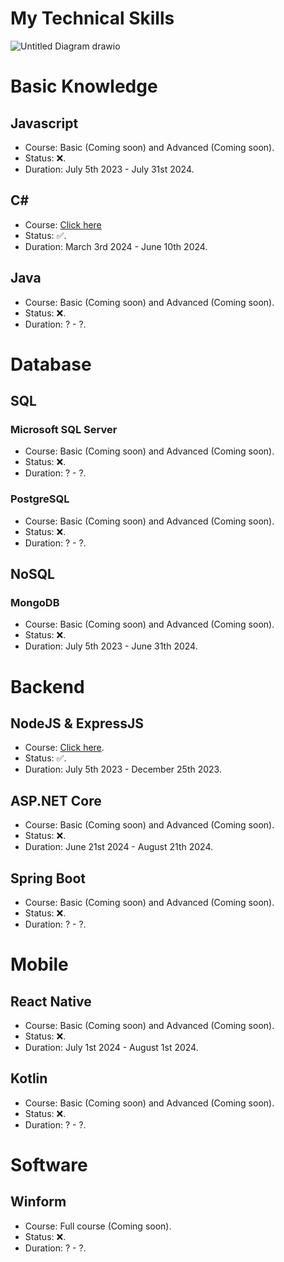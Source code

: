 # My Technical Skills

![Untitled Diagram drawio](https://github.com/homanhquan1812/Technical-Skills/assets/130955957/d581b7da-3794-4cbb-b49d-5ddc7aeb25e2)


# Basic Knowledge
## Javascript
* Course: Basic (Coming soon) and Advanced (Coming soon).
* Status: :x:.
* Duration: July 5th 2023 - July 31st 2024. 
## C# 
* Course: [Click here](https://github.com/homanhquan1812/C_Sharp)
* Status: :white_check_mark:.
* Duration: March 3rd 2024 - June 10th 2024. 
## Java
* Course: Basic (Coming soon) and Advanced (Coming soon).
* Status: :x:.
* Duration: ? - ?.
# Database
## SQL
### Microsoft SQL Server
* Course: Basic (Coming soon) and Advanced (Coming soon).
* Status: :x:.
* Duration: ? - ?.
### PostgreSQL
* Course: Basic (Coming soon) and Advanced (Coming soon).
* Status: :x:.
* Duration: ? - ?. 
## NoSQL
### MongoDB
* Course: Basic (Coming soon) and Advanced (Coming soon).
* Status: :x:.
* Duration: July 5th 2023 - June 31th 2024. 
# Backend
## NodeJS & ExpressJS	
* Course: [Click here](https://github.com/homanhquan1812/ExpressJS).
* Status: :white_check_mark:.
* Duration: July 5th 2023 - December 25th 2023.
## ASP.NET Core
* Course: Basic (Coming soon) and Advanced (Coming soon).
* Status: :x:.
* Duration: June 21st 2024 - August 21th 2024. 
## Spring Boot
* Course: Basic (Coming soon) and Advanced (Coming soon).
* Status: :x:.
* Duration: ? - ?. 
# Mobile
## React Native
* Course: Basic (Coming soon) and Advanced (Coming soon).
* Status: :x:.
* Duration: July 1st 2024 - August 1st 2024. 
## Kotlin
* Course: Basic (Coming soon) and Advanced (Coming soon).
* Status: :x:.
* Duration: ? - ?. 
# Software
## Winform
* Course: Full course (Coming soon).
* Status: :x:.
* Duration: ? - ?. 

